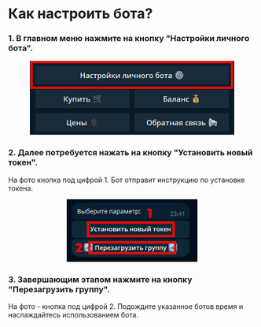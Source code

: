 # Как настроить бота?

### 1. В главном меню нажмите на кнопку "Настройки личного бота".

<p align="center">
  <img src="img/setting_1.png" alt="Главное меню">
</p>

### 2. Далее потребуется нажать на кнопку "Установить новый токен".
На фото кнопка под цифрой 1.
Бот отправит инструкцию по установке токена.

<p align="center">
  <img src="img/setting_2.png" alt="Установка токена">
</p>

### 3. Завершающим этапом нажмите на кнопку "Перезагрузить группу".
На фото - кнопка под цифрой 2.
Подождите указанное ботов время и наслаждайтесь использованием бота.
